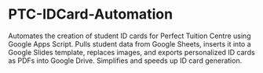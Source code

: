 # PTC-IDCard-Automation
Automates the creation of student ID cards for Perfect Tuition Centre using Google Apps Script. Pulls student data from Google Sheets, inserts it into a Google Slides template, replaces images, and exports personalized ID cards as PDFs into Google Drive. Simplifies and speeds up ID card generation.
